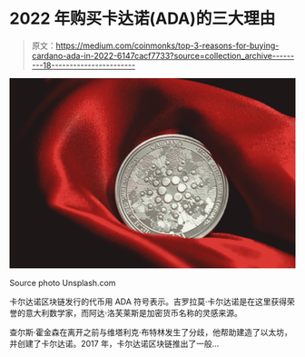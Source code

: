 # 2022 年购买卡达诺(ADA)的三大理由

> 原文：<https://medium.com/coinmonks/top-3-reasons-for-buying-cardano-ada-in-2022-6147cacf7733?source=collection_archive---------18----------------------->

![](img/c3c11d233633a44fb9cf77717945654c.png)

Source photo Unsplash.com

卡尔达诺区块链发行的代币用 ADA 符号表示。吉罗拉莫·卡尔达诺是在这里获得荣誉的意大利数学家，而阿达·洛芙莱斯是加密货币名称的灵感来源。

查尔斯·霍金森在离开之前与维塔利克·布特林发生了分歧，他帮助建造了以太坊，并创建了卡尔达诺。2017 年，卡尔达诺区块链推出了一般…